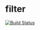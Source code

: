# filter
[![Build Status](https://travis-ci.org/imatveyi1/filter.svg?branch=master)](https://travis-ci.org/imatveyi1/filter)
